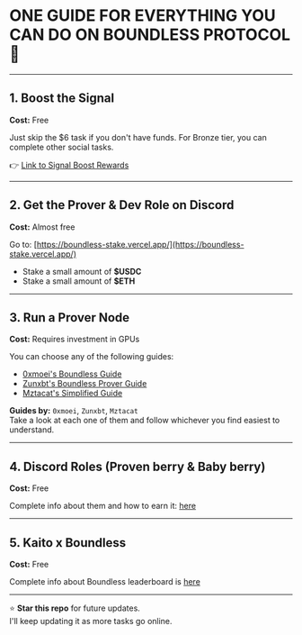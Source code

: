 # **ONE GUIDE FOR EVERYTHING YOU CAN DO ON BOUNDLESS PROTOCOL🍓**

---

## 1. Boost the Signal  
**Cost:** Free

Just skip the $6 task if you don't have funds. For Bronze tier, you can complete other social tasks.

👉 [Link to Signal Boost Rewards](https://signal.beboundless.xyz/rewards)

---

## 2. Get the Prover & Dev Role on Discord  
**Cost:** Almost free

Go to: [https://boundless-stake.vercel.app/](https://boundless-stake.vercel.app/)

- Stake a small amount of **$USDC**
- Stake a small amount of **$ETH**

---

## 3. Run a Prover Node  
**Cost:** Requires investment in GPUs

You can choose any of the following guides:

- [0xmoei's Boundless Guide](https://github.com/0xmoei/boundless)
- [Zunxbt's Boundless Prover Guide](https://github.com/zunxbt/boundless-prover)
- [Mztacat's Simplified Guide](https://github.com/mztacat/Boundless-Simplified-Guide)

**Guides by:** `0xmoei`, `Zunxbt`, `Mztacat`  
Take a look at each one of them and follow whichever you find easiest to understand.

---

## 4. Discord Roles (Proven berry & Baby berry)  
**Cost:** Free

Complete info about them and how to earn it: [here](https://x.com/deepugami/status/1939387338812973063/photo/1)

---

## 5. Kaito x Boundless  
**Cost:** Free

Complete info about Boundless leaderboard is [here](https://x.com/boundless_xyz/status/1935731068260233413)

---

⭐ **Star this repo** for future updates.  
I'll keep updating it as more tasks go online.
